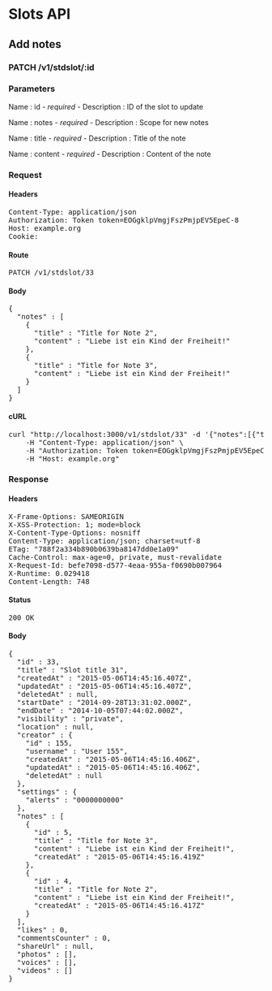 # Slots API

## Add notes

### PATCH /v1/stdslot/:id

### Parameters

Name : id *- required -*
Description : ID of the slot to update

Name : notes *- required -*
Description : Scope for new notes

Name : title *- required -*
Description : Title of the note

Name : content *- required -*
Description : Content of the note

### Request

#### Headers

<pre>Content-Type: application/json
Authorization: Token token=EOGgklpVmgjFszPmjpEV5EpeC-8
Host: example.org
Cookie: </pre>

#### Route

<pre>PATCH /v1/stdslot/33</pre>

#### Body

<pre>{
  "notes" : [
    {
      "title" : "Title for Note 2",
      "content" : "Liebe ist ein Kind der Freiheit!"
    },
    {
      "title" : "Title for Note 3",
      "content" : "Liebe ist ein Kind der Freiheit!"
    }
  ]
}</pre>

#### cURL

<pre class="request">curl &quot;http://localhost:3000/v1/stdslot/33&quot; -d &#39;{&quot;notes&quot;:[{&quot;title&quot;:&quot;Title for Note 2&quot;,&quot;content&quot;:&quot;Liebe ist ein Kind der Freiheit!&quot;},{&quot;title&quot;:&quot;Title for Note 3&quot;,&quot;content&quot;:&quot;Liebe ist ein Kind der Freiheit!&quot;}]}&#39; -X PATCH \
	-H &quot;Content-Type: application/json&quot; \
	-H &quot;Authorization: Token token=EOGgklpVmgjFszPmjpEV5EpeC-8&quot; \
	-H &quot;Host: example.org&quot;</pre>

### Response

#### Headers

<pre>X-Frame-Options: SAMEORIGIN
X-XSS-Protection: 1; mode=block
X-Content-Type-Options: nosniff
Content-Type: application/json; charset=utf-8
ETag: &quot;788f2a334b890b0639ba8147dd0e1a09&quot;
Cache-Control: max-age=0, private, must-revalidate
X-Request-Id: befe7098-d577-4eaa-955a-f0690b007964
X-Runtime: 0.029418
Content-Length: 748</pre>

#### Status

<pre>200 OK</pre>

#### Body

<pre>{
  "id" : 33,
  "title" : "Slot title 31",
  "createdAt" : "2015-05-06T14:45:16.407Z",
  "updatedAt" : "2015-05-06T14:45:16.407Z",
  "deletedAt" : null,
  "startDate" : "2014-09-28T13:31:02.000Z",
  "endDate" : "2014-10-05T07:44:02.000Z",
  "visibility" : "private",
  "location" : null,
  "creator" : {
    "id" : 155,
    "username" : "User 155",
    "createdAt" : "2015-05-06T14:45:16.406Z",
    "updatedAt" : "2015-05-06T14:45:16.406Z",
    "deletedAt" : null
  },
  "settings" : {
    "alerts" : "0000000000"
  },
  "notes" : [
    {
      "id" : 5,
      "title" : "Title for Note 3",
      "content" : "Liebe ist ein Kind der Freiheit!",
      "createdAt" : "2015-05-06T14:45:16.419Z"
    },
    {
      "id" : 4,
      "title" : "Title for Note 2",
      "content" : "Liebe ist ein Kind der Freiheit!",
      "createdAt" : "2015-05-06T14:45:16.417Z"
    }
  ],
  "likes" : 0,
  "commentsCounter" : 0,
  "shareUrl" : null,
  "photos" : [],
  "voices" : [],
  "videos" : []
}</pre>
